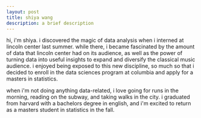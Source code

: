 ```yaml
---
layout: post
title: shiya wang
description: a brief description
---
```


hi, i'm shiya. i discovered the magic of data analysis when i interned at lincoln center last summer. while there, i became fascinated by the amount of data that lincoln center had on its audience, as well as the power of turning data into useful insights to expand and diversify the classical music audience. i enjoyed being exposed to this new discipline, so much so that i decided to enroll in the data sciences program at columbia and apply for a masters in statistics. 

when i'm not doing anything data-related, i love going for runs in the morning, reading on the subway, and taking walks in the city. i graduated from harvard with a bachelors degree in english, and i'm excited to return as a masters student in statistics in the fall. 

